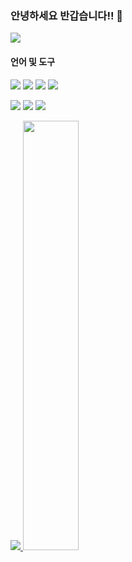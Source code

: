 ### 안녕하세요 반갑습니다!! 👋

<!--
**dufwn1234/dufwn1234** is a ✨ _special_ ✨ repository because its `README.md` (this file) appears on your GitHub profile.

Here are some ideas to get you started:

- 🔭 I’m currently working on ...
- 🌱 I’m currently learning ...
- 👯 I’m looking to collaborate on ...
- 🤔 I’m looking for help with ...
- 💬 Ask me about ...
- 📫 How to reach me: ...
- 😄 Pronouns: ...
- ⚡ Fun fact: ...
-->
<a href="https://fog-centaur-526.notion.site/3b7bee4dbab340e3931c01292b6d18d5?pvs=4">
 <img src="https://img.shields.io/badge/portfolio-000000?style=flat&logo=notion&logoColor=white"/>
</a>

#### 언어 및 도구
<img src="https://img.shields.io/badge/python-3776AB?style=flat&logo=python&logoColor=white"/> <img src="https://img.shields.io/badge/rstudio-75AADB?style=flat&logo=rstudio&logoColor=white"/> <img src="https://img.shields.io/badge/django-092E20?style=flat&logo=django&logoColor=white"/> <img src="https://img.shields.io/badge/amazon aws-232F3E?style=flat&logo=amazonaws&logoColor=white"/>

<img src="https://img.shields.io/badge/mysql-4479A1?style=flat&logo=mysql&logoColor=white"/> <img src="https://img.shields.io/badge/tensorflow-FF6F00?style=flat&logo=tensorflow&logoColor=white"/> <img src="https://img.shields.io/badge/mlflow-0194E2?style=flat&logo=mlflow&logoColor=white"/>

<a href="s">
  <img src="https://github-readme-stats.vercel.app/api/top-langs/?username=dkssud8150&exclude_repo=dkssud8150.github.io&layout=compact&theme=tokyonight" />
</a>
<a href="s">
  <img src="https://github-readme-stats.vercel.app/api?username=dkssud8150&theme=tokyonight&show_icons=true" width="42%" />
</a>
